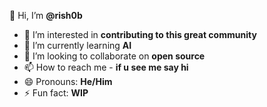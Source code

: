 👋 Hi, I’m <b>@rish0b</b>
- 👀 I’m interested in <b>contributing to this great community</b>
- 🌱 I’m currently learning <b>AI</b>
- 💞️ I’m looking to collaborate on <b>open source</b>
- 📫 How to reach me - <b>if u see me say hi</b>
- 😄 Pronouns: <b>He/Him</b>
- ⚡ Fun fact: <b>WIP</b>

<!---
rish0b/rish0b is a ✨ special ✨ repository because its `README.md` (this file) appears on your GitHub profile.
You can click the Preview link to take a look at your changes.
--->
